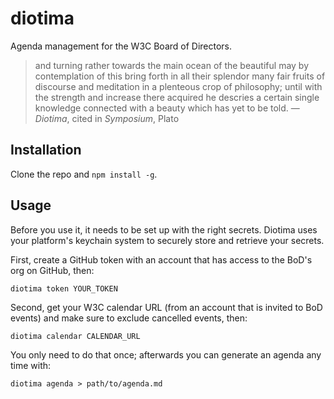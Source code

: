 
# diotima

Agenda management for the W3C Board of Directors.

> and turning rather towards the main ocean of the beautiful may by contemplation of this bring forth in all their
> splendor many fair fruits of discourse and meditation in a plenteous crop of philosophy; until with the strength
> and increase there acquired he descries a certain single knowledge connected with a beauty which has yet to be told.
> — *Diotima*, cited in *Symposium*, Plato

## Installation

Clone the repo and `npm install -g`.

## Usage

Before you use it, it needs to be set up with the right secrets. Diotima uses your platform's keychain system to
securely store and retrieve your secrets.

First, create a GitHub token with an account that has access to the BoD's org on GitHub, then:

```
diotima token YOUR_TOKEN
```

Second, get your W3C calendar URL (from an account that is invited to BoD events) and make sure to exclude cancelled
events, then:

```
diotima calendar CALENDAR_URL
```

You only need to do that once; afterwards you can generate an agenda any time with:

```
diotima agenda > path/to/agenda.md
```
